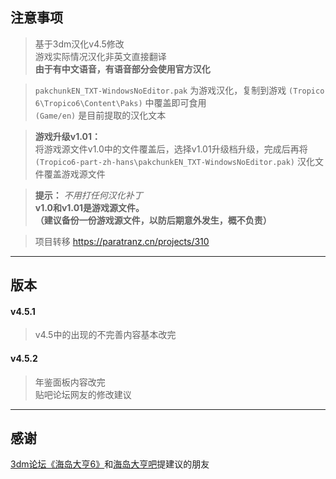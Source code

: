 ## 注意事项

> 基于3dm汉化v4.5修改  
> 游戏实际情况汉化非英文直接翻译  
> **由于有中文语音，有语音部分会使用官方汉化**  

> `pakchunkEN_TXT-WindowsNoEditor.pak` 为游戏汉化，复制到游戏 `(Tropico 6\Tropico6\Content\Paks)` 中覆盖即可食用  
> `(Game/en)` 是目前提取的汉化文本  

> **游戏升级v1.01：**  
> 将游戏源文件v1.0中的文件覆盖后，选择v1.01升级档升级，完成后再将 `(Tropico6-part-zh-hans\pakchunkEN_TXT-WindowsNoEditor.pak)` 汉化文件覆盖游戏源文件  

> **提示：** *不用打任何汉化补丁*  
> **v1.0和v1.01是游戏源文件。**  
> **（建议备份一份游戏源文件，以防后期意外发生，概不负责）**  

> 项目转移 https://paratranz.cn/projects/310

***

## 版本

#### v4.5.1  
> v4.5中的出现的不完善内容基本改完

#### v4.5.2

> 年鉴面板内容改完  
> 贴吧论坛网友的修改建议

***

## 感谢

[3dm论坛《海岛大亨6》](http://bbs.3dmgame.com/thread-5870339-1-1.html)和[海岛大亨吧](https://tieba.baidu.com/p/6090367810)提建议的朋友


